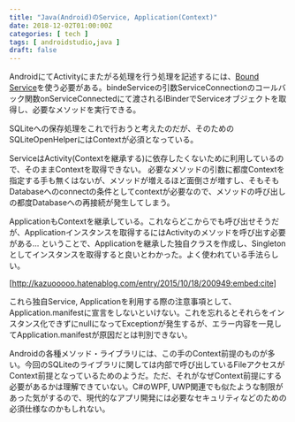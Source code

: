 ```yaml
---
title: "Java(Android)のService, Application(Context)"
date: 2018-12-02T01:00:00Z
categories: [ tech ]
tags: [ androidstudio,java ]
draft: false
---
```


AndroidにてActivityにまたがる処理を行う処理を記述するには、[Bound Service](https://developer.android.com/guide/components/bound-services?hl=ja)を使う必要がある。bindeServiceの引数ServiceConnectionのコールバック関数onServiceConnectedにて渡されるIBinderでServiceオブジェクトを取得し、必要なメソッドを実行できる。

SQLiteへの保存処理をこれで行おうと考えたのだが、そのためのSQLiteOpenHelperにはContextが必須となっている。

ServiceはActivity(Contextを継承する)に依存したくないために利用しているので、そのままContextを取得できない。
必要なメソッドの引数に都度Contextを指定する手も無くはないが、メソッドが増えるほど面倒さが増すし、そもそもDatabaseへのconnectの条件としてcontextが必要なので、メソッドの呼び出しの都度Databaseへの再接続が発生してしまう。

ApplicationもContextを継承している。これならどこからでも呼び出せそうだが、Applicationインスタンスを取得するにはActivityのメソッドを呼び出す必要がある...
ということで、Applicationを継承した独自クラスを作成し、Singletonとしてインスタンスを取得すると良いとわかった。よく使われている手法らしい。

[http://kazuooooo.hatenablog.com/entry/2015/10/18/200949:embed:cite]


これら独自Service, Applicationを利用する際の注意事項として、Application.manifestに宣言をしないといけない。これを忘れるとそれらをインスタンス化できずにnullになってExceptionが発生するが、エラー内容を一見してApplication.manifestが原因だとは判別できない。

Androidの各種メソッド・ライブラリには、この手のContext前提のものが多い。今回のSQLiteのライブラリに関しては内部で呼び出しているFileアクセスがContext前提となっているためのようだ。ただ、それがなぜContext前提にする必要があるかは理解できていない。C#のWPF, UWP関連でも似たような制限があった気がするので、現代的なアプリ開発には必要なセキュリティなどのための必須仕様なのかもしれない。
